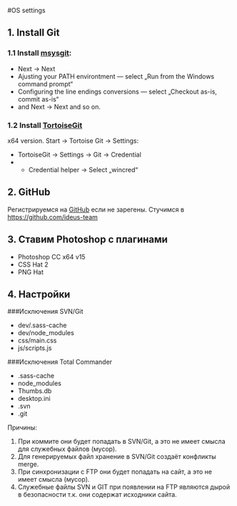 #OS settings

## 1. Install Git
### 1.1 Install [msysgit](http://msysgit.github.io/):
 - Next → Next
 - Ajusting your PATH environtment — select „Run from the Windows command prompt“
 - Configuring the line endings conversions — select „Checkout as-is, commit as-is“
 - and Next → Next and so on.


### 1.2 Install [TortoiseGit](https://code.google.com/p/tortoisegit/wiki/Download)
x64 version.
Start → Tortoise Git → Settings:
  - TortoiseGit → Settings → Git → Credential
  - - Credential helper → Select „wincred“

## 2. GitHub
Регистрируемся на [GitHub](https://github.com/) если не зарегены. Стучимся в https://github.com/ideus-team


## 3. Ставим Photoshop с плагинами
 - Photoshop CC x64 v15
 - CSS Hat 2
 - PNG Hat


## 4. Настройки
###Исключения SVN/Git
 * dev/.sass-cache
 * dev/node_modules
 * css/main.css
 * js/scripts.js

###Исключения Total Commander
 * .sass-cache
 * node_modules
 * Thumbs.db
 * desktop.ini
 * .svn
 * .git

Причины:
 1. При коммите они будет попадать в SVN/Git, а это не имеет смысла для служебных файлов (мусор).
 2. Для генерируемых файл хранение в SVN/Git создаёт конфликты merge.
 3. При синхронизации с FTP они будет попадать на сайт, а это не имеет смысла (мусор).
 4. Служебные файлы SVN и GIT при появлении на FTP являются дырой в безопасности т.к. они содержат исходники сайта.
